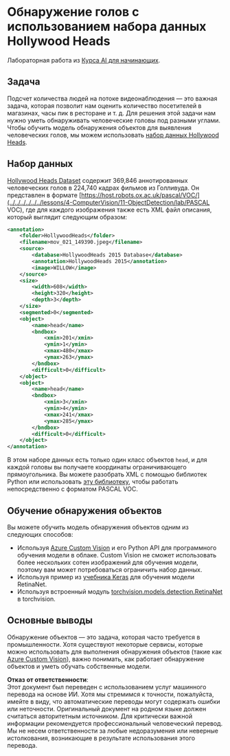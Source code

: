 # Обнаружение голов с использованием набора данных Hollywood Heads

Лабораторная работа из [Курса AI для начинающих](https://github.com/microsoft/ai-for-beginners).

## Задача

Подсчет количества людей на потоке видеонаблюдения — это важная задача, которая позволит нам оценить количество посетителей в магазинах, часы пик в ресторане и т. д. Для решения этой задачи нам нужно уметь обнаруживать человеческие головы под разными углами. Чтобы обучить модель обнаружения объектов для выявления человеческих голов, мы можем использовать [набор данных Hollywood Heads](https://www.di.ens.fr/willow/research/headdetection/).

## Набор данных

[Hollywood Heads Dataset](https://www.di.ens.fr/willow/research/headdetection/release/HollywoodHeads.zip) содержит 369,846 аннотированных человеческих голов в 224,740 кадрах фильмов из Голливуда. Он представлен в формате [https://host.robots.ox.ac.uk/pascal/VOC/](../../../../../../lessons/4-ComputerVision/11-ObjectDetection/lab/PASCAL VOC), где для каждого изображения также есть XML файл описания, который выглядит следующим образом:

```xml
<annotation>
	<folder>HollywoodHeads</folder>
	<filename>mov_021_149390.jpeg</filename>
	<source>
		<database>HollywoodHeads 2015 Database</database>
		<annotation>HollywoodHeads 2015</annotation>
		<image>WILLOW</image>
	</source>
	<size>
		<width>608</width>
		<height>320</height>
		<depth>3</depth>
	</size>
	<segmented>0</segmented>
	<object>
		<name>head</name>
		<bndbox>
			<xmin>201</xmin>
			<ymin>1</ymin>
			<xmax>480</xmax>
			<ymax>263</ymax>
		</bndbox>
		<difficult>0</difficult>
	</object>
	<object>
		<name>head</name>
		<bndbox>
			<xmin>3</xmin>
			<ymin>4</ymin>
			<xmax>241</xmax>
			<ymax>285</ymax>
		</bndbox>
		<difficult>0</difficult>
	</object>
</annotation>
```

В этом наборе данных есть только один класс объектов `head`, и для каждой головы вы получаете координаты ограничивающего прямоугольника. Вы можете разобрать XML с помощью библиотек Python или использовать [эту библиотеку](https://pypi.org/project/pascal-voc/), чтобы работать непосредственно с форматом PASCAL VOC.

## Обучение обнаружения объектов

Вы можете обучить модель обнаружения объектов одним из следующих способов:

* Используя [Azure Custom Vision](https://docs.microsoft.com/azure/cognitive-services/custom-vision-service/quickstarts/object-detection?tabs=visual-studio&WT.mc_id=academic-77998-cacaste) и его Python API для программного обучения модели в облаке. Custom Vision не сможет использовать более нескольких сотен изображений для обучения модели, поэтому вам может потребоваться ограничить набор данных.
* Используя пример из [учебника Keras](https://keras.io/examples/vision/retinanet/) для обучения модели RetinaNet.
* Используя встроенный модуль [torchvision.models.detection.RetinaNet](https://pytorch.org/vision/stable/_modules/torchvision/models/detection/retinanet.html) в torchvision.

## Основные выводы

Обнаружение объектов — это задача, которая часто требуется в промышленности. Хотя существуют некоторые сервисы, которые можно использовать для выполнения обнаружения объектов (такие как [Azure Custom Vision](https://docs.microsoft.com/azure/cognitive-services/custom-vision-service/quickstarts/object-detection?tabs=visual-studio&WT.mc_id=academic-77998-cacaste)), важно понимать, как работает обнаружение объектов и уметь обучать собственные модели.

**Отказ от ответственности**:  
Этот документ был переведен с использованием услуг машинного перевода на основе ИИ. Хотя мы стремимся к точности, пожалуйста, имейте в виду, что автоматические переводы могут содержать ошибки или неточности. Оригинальный документ на родном языке должен считаться авторитетным источником. Для критически важной информации рекомендуется профессиональный человеческий перевод. Мы не несем ответственности за любые недоразумения или неверные истолкования, возникающие в результате использования этого перевода.